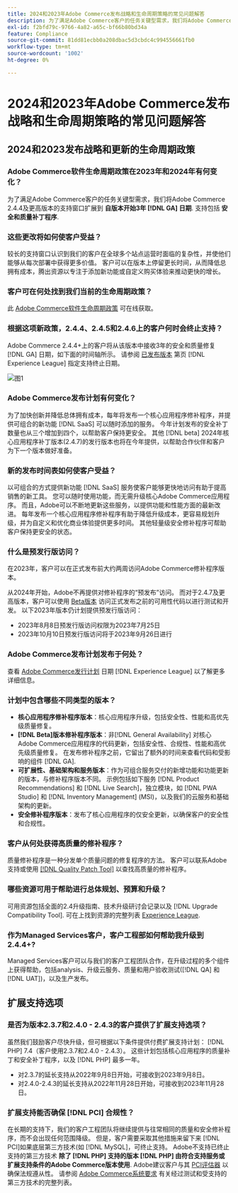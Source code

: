 ```yaml
---
title: 2024和2023年Adobe Commerce发布战略和生命周期策略的常见问题解答
description: 为了满足Adobe Commerce客户的任务关键型需求，我们将Adobe Commerce 2.4.4及更高版本的支持时间范围从该版本延长到**3年 [!DNL GA] 日期**. 支持包括**安全和质量补丁**。 有关时间详细信息，请参阅我们新的[发布日历](https://experienceleague.adobe.com/docs/commerce-operations/release/planning/schedule.html)。
exl-id: f2bfd79c-9766-4a82-a65c-bf66b80bd34a
feature: Compliance
source-git-commit: 81dd81ecbb0a208dbac5d3cbdc4c994556661fb0
workflow-type: tm+mt
source-wordcount: '1002'
ht-degree: 0%

---
```


# 2024和2023年Adobe Commerce发布战略和生命周期策略的常见问题解答

## 2024和2023发布战略和更新的生命周期政策

### Adobe Commerce软件生命周期政策在2023年和2024年有何变化？

为了满足Adobe Commerce客户的任务关键型需求，我们将Adobe Commerce 2.4.4及更高版本的支持窗口扩展到 **自版本开始3年 [!DNL GA] 日期**. 支持包括 **安全和质量补丁程序**.

### 这些更改将如何使客户受益？

较长的支持窗口认识到我们的客户在全球多个站点运营时面临的复杂性，并使他们能够从每次部署中获得更多价值。 客户可以在版本上停留更长时间，从而降低总拥有成本，腾出资源以专注于添加新功能或自定义购买体验来推动更快的增长。

### 客户可在何处找到我们当前的生命周期政策？

此 [Adobe Commerce软件生命周期政策](https://www.adobe.com/content/dam/cc/en/legal/terms/enterprise/pdfs/Adobe-Commerce-Software-Lifecycle-Policy.pdf) 可在线获取。

### 根据这项新政策，2.4.4、2.4.5和2.4.6上的客户何时会终止支持？

Adobe Commerce 2.4.4+上的客户将从该版本中接收3年的安全和质量修复 [!DNL GA] 日期，如下面的时间轴所示。 请参阅 [已发布版本](https://experienceleague.adobe.com/docs/commerce-operations/release/versions.html) 第页 [!DNL Experience League] 指定支持终止日期。

![图1](assets/MSKB-1978-1.jpg)

### Adobe Commerce发布计划有何变化？

为了加快创新并降低总体拥有成本，每年将发布一个核心应用程序修补程序，并提供可组合的新功能 [!DNL SaaS] 可以随时添加的服务。 今年计划发布的安全补丁数量也从三个增加到四个，以帮助客户保持更安全。 其他 [!DNL beta] 2024年核心应用程序补丁版本(2.4.7)的发行版本也将在今年提供，以帮助合作伙伴和客户为下一个版本做好准备。

### 新的发布时间表如何使客户受益？

以可组合的方式提供新功能 [!DNL SaaS] 服务使客户能够更快地访问有助于提高销售的新工具。 您可以随时使用功能，而无需升级核心Adobe Commerce应用程序。 而且，Adobe可以不断地更新这些服务，以提供功能和性能方面的最新改进。 每年发布一个核心应用程序修补程序有助于降低升级成本，更容易规划升级，并为自定义和优化商业体验提供更多时间。 其他轻量级安全修补程序可帮助客户保持更安全的状态。

### 什么是预发行版访问？

在2023年，客户可以在正式发布前大约两周访问Adobe Commerce修补程序版本。

从2024年开始，Adobe不再提供对修补程序的“预发布”访问。 而对于2.4.7及更高版本，客户可以使用 [Beta版本](https://experienceleague.adobe.com/docs/commerce-operations/release/beta.html) 访问正式发布之前的可用性代码以进行测试和开发。 以下2023年版本仍计划提供预发行版访问：

* 2023年8月8日预发行版访问权限为2023年7月25日
* 2023年10月10日预发行版访问将于2023年9月26日进行

### Adobe Commerce发布计划发布于何处？

查看 [Adobe Commerce发行计划](https://experienceleague.adobe.com/docs/commerce-operations/release/planning/schedule.html) 日期 [!DNL Experience League] 以了解更多详细信息。

### 计划中包含哪些不同类型的版本？

* **核心应用程序修补程序版本**：核心应用程序升级，包括安全性、性能和高优先级质量修复。
* **[!DNL Beta]版本修补程序版本**：非[!DNL General Availability] 对核心Adobe Commerce应用程序的代码更新，包括安全性、合规性、性能和高优先级质量修复。 在发布修补程序之前，它留出了额外的时间来查看代码和受影响的组件 [!DNL GA].
* **可扩展性、基础架构和服务版本**：作为可组合服务交付的新增功能和功能更新的版本，与修补程序版本不同。 示例包括如下服务 [!DNL Product Recommendations] 和 [!DNL Live Search]，独立模块，如 [!DNL PWA Studio] 和 [!DNL Inventory Management] (MSI)，以及我们的云服务和基础架构的更新。
* **安全修补程序版本**：发布了核心应用程序的仅安全更新，以确保客户的安全性和合规性。

### 客户从何处获得高质量的修补程序？

质量修补程序是一种分发单个质量问题的修复程序的方法。 客户可以联系Adobe支持或使用 [[!DNL Quality Patch Tool]](https://experienceleague.adobe.com/docs/commerce-knowledge-base/kb/announcements/commerce-announcements/magento-quality-patches-released-new-tool-to-self-serve-quality-patches.html) 以查找高质量的修补程序。

### 哪些资源可用于帮助进行总体规划、预算和升级？

可用资源包括全面的2.4升级指南、技术升级研讨会记录以及 [!DNL Upgrade Compatibility Tool]. 可在上找到资源的完整列表 [Experience League](https://experienceleague.adobe.com/docs/commerce-operations/upgrade-guide/resources/recommended-reading.html).

### 作为Managed Services客户，客户工程部如何帮助我升级到2.4.4+?

Managed Services客户可以与我们的客户工程团队合作，在升级过程的多个组件上获得帮助，包括analysis、升级云服务、质量和用户验收测试([!DNL QA] 和 [!DNL UAT])，以及生产发布。

## 扩展支持选项

### 是否为版本2.3.7和2.4.0 - 2.4.3的客户提供了扩展支持选项？

虽然我们鼓励客户尽快升级，但可根据以下条件提供付费扩展支持计划： [!DNL PHP] 7.4（客户使用2.3.7和2.4.0 - 2.4.3）。 这些计划包括核心应用程序的质量补丁和安全补丁程序，以及 [!DNL PHP] 最多一年。

* 对2.3.7的延长支持从2022年9月8日开始，可接收到2023年9月8日。
* 对2.4.0-2.4.3的延长支持从2022年11月28日开始，可接收到2023年11月28日。

### 扩展支持能否确保 [!DNL PCI] 合规性？

在长期的支持下，我们的客户工程团队将继续提供与往常相同的质量和安全修补程序，而不会出现任何范围降级。 但是，客户需要采取其他措施来留下来 [!DNL PCI]如果底层第三方技术(如 [!DNL MySQL]，可终止支持。 Adobe不支持已终止支持的第三方技术 **除了 [!DNL PHP] 支持的版本 [!DNL PHP] 由符合支持服务或扩展支持条件的Adobe Commerce版本使用**. Adobe建议客户与其 [PCI评估器](https://www.pcisecuritystandards.org/assessors_and_solutions/qualified_security_assessors) 以确保法规遵从性。 请参阅 [Adobe Commerce系统要求](https://experienceleague.adobe.com/docs/commerce-operations/installation-guide/system-requirements.html) 有关经过测试和受支持的第三方技术的完整列表。

